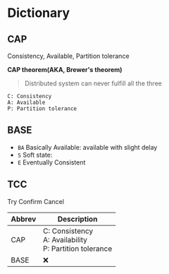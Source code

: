 # Dictionary

## CAP

Consistency, Available, Partition tolerance

**CAP theorem(AKA, Brewer's theorem)**

> Distributed system can never fulfill all the three 

```text
C: Consistency
A: Available
P: Partition tolerance
```

## BASE

- `BA` Basically Available: available with slight delay
- `S` Soft state: 
- `E` Eventually Consistent

## TCC

Try Confirm Cancel

Abbrev  | Description
---     | ---
CAP     | C: Consistency<br> A: Availability<br> P: Partition tolerance
BASE    | :x:
